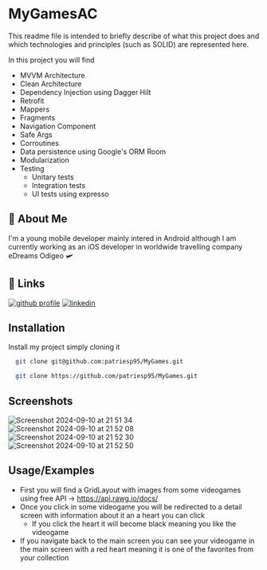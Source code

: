 
# MyGamesAC

This readme file is intended to briefly describe of what this project does and which technologies and principles (such as SOLID) are represented here.

In this project you will find 
- MVVM Architecture
- Clean Architecture
- Dependency Injection using Dagger Hilt
- Retrofit
- Mappers
- Fragments
- Navigation Component
- Safe Args
- Corroutines
- Data persistence using Google's ORM Room
- Modularization
- Testing
    - Unitary tests
    - Integration tests
    - UI tests using expresso




## 🚀 About Me
I'm a young mobile developer mainly intered in Android although I am currently working as an iOS developer in worldwide travelling company eDreams Odigeo 🛩️


## 🔗 Links
[![github profile](https://img.shields.io/badge/github-572364?style=for-the-badge&logo=github&logoColor=white)](https://github.com/patriesp95)
[![linkedin](https://img.shields.io/badge/linkedin-0A66C2?style=for-the-badge&logo=linkedin&logoColor=white)](https://www.linkedin.com/in/patricia-martinez-espert-7470291a7/)


## Installation

Install my project simply cloning it 

```bash
  git clone git@github.com:patriesp95/MyGames.git
```

```bash
  git clone https://github.com/patriesp95/MyGames.git
```

## Screenshots

![Screenshot 2024-09-10 at 21 51 34](https://github.com/user-attachments/assets/d61d66c1-6ee2-48b9-b89b-004f6e5335fe)
![Screenshot 2024-09-10 at 21 52 08](https://github.com/user-attachments/assets/8d250df0-01d3-4b47-a45f-8ac906f73779)
![Screenshot 2024-09-10 at 21 52 30](https://github.com/user-attachments/assets/76afa5c3-a79c-40e8-ba4d-2c15e0a63611)
![Screenshot 2024-09-10 at 21 52 50](https://github.com/user-attachments/assets/782abc02-f993-433d-987b-7573b601b3f3)



## Usage/Examples

- First you will find a GridLayout with images from some videogames using free API -> https://api.rawg.io/docs/
- Once you click in some videogame you will be redirected to a detail screen with information about it an a heart you can click
    - If you click the heart it will become black meaning you like the videogame
 - If you navigate back to the main screen you can see your videogame in the main screen with a red heart meaning it is one of the favorites from your collection


